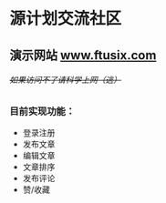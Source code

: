 # 源计划交流社区

## 演示网站 www.ftusix.com

###### ~~如果访问不了请科学上网（逃）~~

### 目前实现功能：

* 登录注册
* 发布文章
* 编辑文章
* 文章排序
* 发布评论
* 赞/收藏



